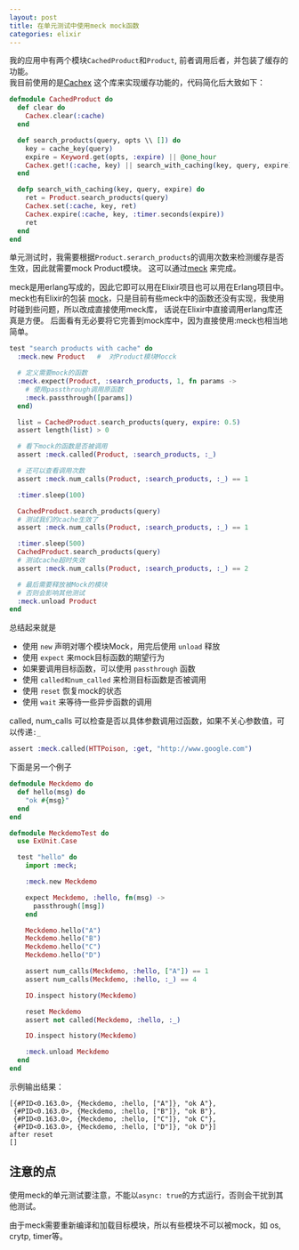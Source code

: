 ```yaml
---
layout: post
title: 在单元测试中使用meck mock函数
categories: elixir
---
```


我的应用中有两个模块`CachedProduct`和`Product`, 前者调用后者，并包装了缓存的功能。  
我目前使用的是[Cachex](https://github.com/zackehh/cachex) 这个库来实现缓存功能的，代码简化后大致如下：


```elixir
defmodule CachedProduct do
  def clear do
    Cachex.clear(:cache)
  end

  def search_products(query, opts \\ []) do
    key = cache_key(query)
    expire = Keyword.get(opts, :expire) || @one_hour
    Cachex.get!(:cache, key) || search_with_caching(key, query, expire)
  end

  defp search_with_caching(key, query, expire) do
    ret = Product.search_products(query)
    Cachex.set(:cache, key, ret)
    Cachex.expire(:cache, key, :timer.seconds(expire))
    ret
  end
end
```

单元测试时，我需要根据`Product.serarch_products`的调用次数来检测缓存是否生效，因此就需要mock Product模块。 这可以通过[meck](https://github.com/eproxus/meck) 来完成。 

meck是用erlang写成的，因此它即可以用在Elixir项目也可以用在Erlang项目中。 meck也有Elixir的包装 [mock](https://github.com/jjh42/mock)，只是目前有些meck中的函数还没有实现，我使用时碰到些问题，所以改成直接使用meck库， 话说在Elixir中直接调用erlang库还真是方便。 后面看有无必要将它完善到mock库中，因为直接使用:meck也相当地简单。


```elixir
test "search products with cache" do
  :meck.new Product   #  对Product模块Mocck

  # 定义需要mock的函数
  :meck.expect(Product, :search_products, 1, fn params ->
    # 使用passthrough调用原函数
    :meck.passthrough([params])
  end)

  list = CachedProduct.search_products(query, expire: 0.5)
  assert length(list) > 0

  # 看下mock的函数是否被调用
  assert :meck.called(Product, :search_products, :_)

  # 还可以查看调用次数
  assert :meck.num_calls(Product, :search_products, :_) == 1

  :timer.sleep(100)

  CachedProduct.search_products(query)
  # 测试我们的cache生效了
  assert :meck.num_calls(Product, :search_products, :_) == 1

  :timer.sleep(500)
  CachedProduct.search_products(query)
  # 测试cache超时失效
  assert :meck.num_calls(Product, :search_products, :_) == 2

  # 最后需要释放被Mock的模块
  # 否则会影响其他测试
  :meck.unload Product
end
```

总结起来就是

- 使用 `new` 声明对哪个模块Mock，用完后使用 `unload` 释放
- 使用 `expect` 来mock目标函数的期望行为
- 如果要调用目标函数，可以使用 `passthrough` 函数
- 使用 `called和num_called` 来检测目标函数是否被调用
- 使用 `reset` 恢复mock的状态
- 使用 `wait` 来等待一些异步函数的调用

called, num_calls 可以检查是否以具体参数调用过函数，如果不关心参数值，可以传递`:_`

```elixir
assert :meck.called(HTTPoison, :get, "http://www.google.com")
```

下面是另一个例子

```elixir
defmodule Meckdemo do
  def hello(msg) do
    "ok #{msg}"
  end
end
```

```elixir
defmodule MeckdemoTest do
  use ExUnit.Case

  test "hello" do
    import :meck;

    :meck.new Meckdemo

    expect Meckdemo, :hello, fn(msg) ->
      passthrough([msg])
    end

    Meckdemo.hello("A")
    Meckdemo.hello("B")
    Meckdemo.hello("C")
    Meckdemo.hello("D")

    assert num_calls(Meckdemo, :hello, ["A"]) == 1
    assert num_calls(Meckdemo, :hello, :_) == 4

    IO.inspect history(Meckdemo)

    reset Meckdemo
    assert not called(Meckdemo, :hello, :_)

    IO.inspect history(Meckdemo)

    :meck.unload Meckdemo
  end
end
```

示例输出结果：

```shell
[{#PID<0.163.0>, {Meckdemo, :hello, ["A"]}, "ok A"},
 {#PID<0.163.0>, {Meckdemo, :hello, ["B"]}, "ok B"},
 {#PID<0.163.0>, {Meckdemo, :hello, ["C"]}, "ok C"},
 {#PID<0.163.0>, {Meckdemo, :hello, ["D"]}, "ok D"}]
after reset
[]
```


## 注意的点

使用meck的单元测试要注意，不能以`async: true`的方式运行，否则会干扰到其他测试。

由于meck需要重新编译和加载目标模块，所以有些模块不可以被mock，如 os, crytp, timer等。

